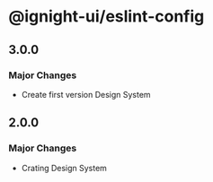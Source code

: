 # @ignight-ui/eslint-config

## 3.0.0

### Major Changes

- Create first version Design System

## 2.0.0

### Major Changes

- Crating Design System

